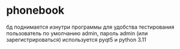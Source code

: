 # phonebook
бд поднимается изнутри программы для удобства тестирования
пользователь по умолчанию admin, пароль admin (или зарегистрироваться)
используется pyqt5 и python 3.11
